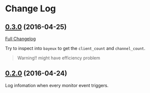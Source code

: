 # Change Log

## [0.3.0](https://github.com/ShallmentMo/faye_audit/tree/0.3.0) (2016-04-25)
[Full Changelog](https://github.com/ShallmentMo/faye_audit/compare/0.2.0...0.3.0)

Try to inspect into `bayeux` to get the `client_count` and `channel_count`.
> Warning!! might have efficiency problem


## [0.2.0](https://github.com/ShallmentMo/faye_audit/tree/0.2.0) (2016-04-24)

Log infomation when every monitor event triggers.
